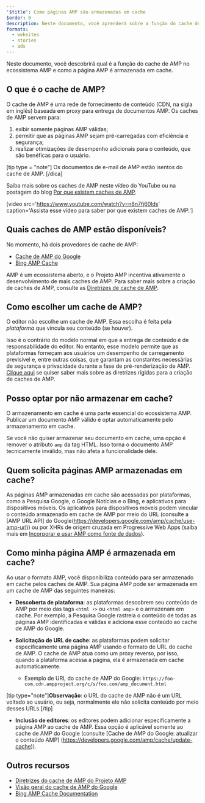 ```yaml
---
'$title': Como páginas AMP são armazenadas em cache
$order: 0
description: Neste documento, você aprenderá sobre a função do cache de AMP no ecossistema de AMP e como sua página AMP é armazenada em cache.
formats:
  - websites
  - stories
  - ads
---
```


Neste documento, você descobrirá qual é a função do cache de AMP no ecossistema AMP e como a página AMP é armazenada em cache.

## O que é o cache de AMP?

O cache de AMP é uma rede de fornecimento de conteúdo (CDN, na sigla em inglês) baseada em proxy para entrega de documentos AMP. Os caches de AMP servem para:

1. exibir somente páginas AMP válidas;
2. permitir que as páginas AMP sejam pré-carregadas com eficiência e segurança;
3. realizar otimizações de desempenho adicionais para o conteúdo, que são benéficas para o usuário.

[tip type = "note"] Os documentos de e-mail de AMP estão isentos do cache de AMP. [/dica]

Saiba mais sobre os caches de AMP neste vídeo do YouTube ou na postagem do blog [Por que existem caches de AMP](https://medium.com/@pbakaus/why-amp-caches-exist-cd7938da2456).

[video src='https://www.youtube.com/watch?v=n8n7fj60lds' caption='Assista esse vídeo para saber por que existem caches de AMP.']

## Quais caches de AMP estão disponíveis?

No momento, há dois provedores de cache de AMP:

- [Cache de AMP do Google](https://developers.google.com/amp/cache/)
- [Bing AMP Cache](https://www.bing.com/webmaster/help/bing-amp-cache-bc1c884c)

AMP é um ecossistema aberto, e o Projeto AMP incentiva ativamente o desenvolvimento de mais caches de AMP. Para saber mais sobre a criação de caches de AMP, consulte as [Diretrizes de cache de AMP](https://github.com/ampproject/amphtml/blob/main/spec/amp-cache-guidelines.md).

## Como escolher um cache de AMP?

O editor não escolhe um cache de AMP. Essa escolha é feita pela _plataforma_ que vincula seu conteúdo (se houver).

Isso é o contrário do modelo normal em que a entrega de conteúdo é de responsabilidade do editor. No entanto, esse modelo permite que as plataformas forneçam aos usuários um desempenho de carregamento previsível e, entre outras coisas, que garantam as constantes necessárias de segurança e privacidade durante a fase de pré-renderização de AMP. [Clique aqui](https://github.com/ampproject/amphtml/blob/main/spec/amp-cache-guidelines.md) se quiser saber mais sobre as diretrizes rígidas para a criação de caches de AMP.

## Posso optar por não armazenar em cache?

O armazenamento em cache é uma parte essencial do ecossistema AMP. Publicar um documento AMP válido é optar automaticamente pelo armazenamento em cache.

Se você não quiser armazenar seu documento em cache, uma opção é remover o atributo `amp` da tag HTML. Isso torna o documento AMP tecnicamente inválido, mas não afeta a funcionalidade dele.

## Quem solicita páginas AMP armazenadas em cache?

As páginas AMP armazenadas em cache são acessadas por plataformas, como a Pesquisa Google, o Google Notícias e o Bing, e aplicativos para dispositivos móveis. Os aplicativos para dispositivos móveis podem vincular o conteúdo armazenado em cache de AMP por meio do URL (consulte a [AMP URL API] do Google(https://developers.google.com/amp/cache/use-amp-url)) ou por XHRs de origem cruzada em Progressive Web Apps (saiba mais em [Incorporar e usar AMP como fonte de dados](https://developers.google.com/amp/cache/use-amp-url)).

<amp-img src="/static/img/docs/platforms_accessing_cache.png" width="1054" height="356" layout="responsive" alt="platforms and mobile apps access cached AMP pages"></amp-img>

## Como minha página AMP é armazenada em cache?

Ao usar o formato AMP, você disponibiliza conteúdo para ser armazenado em cache pelos caches de AMP. Sua página AMP pode ser armazenada em um cache de AMP das seguintes maneiras:

- **Descoberta de plataforma**: as plataformas descobrem seu conteúdo de AMP por meio das tags `<html ⚡>` ou `<html amp>` e o armazenam em cache. Por exemplo, a Pesquisa Google rastreia o conteúdo de todas as páginas AMP identificadas e válidas e adiciona esse conteúdo ao cache de AMP do Google.

- **Solicitação de URL de cache**: as plataformas podem solicitar especificamente uma página AMP usando o formato de URL do cache de AMP. O cache de AMP atua como um proxy reverso, por isso, quando a plataforma acessa a página, ela é armazenada em cache automaticamente.

  - Exemplo de URL do cache de AMP do Google: `https://foo-com.cdn.ampproject.org/c/s/foo.com/amp_document.html`

[tip type="note"]<strong>Observação</strong>: o URL do cache de AMP não é um URL voltado ao usuário, ou seja, normalmente ele não solicita conteúdo por meio desses URLs.[/tip]

- **Inclusão de editores**: os editores podem adicionar especificamente a página AMP ao cache de AMP. Essa opção é aplicável somente ao cache de AMP do Google (consulte [Cache de AMP do Google: atualizar o conteúdo AMP] (https://developers.google.com/amp/cache/update-cache)).

## Outros recursos

- [Diretrizes do cache de AMP do Projeto AMP](https://github.com/ampproject/amphtml/blob/main/spec/amp-cache-guidelines.md)
- [Visão geral do cache de AMP do Google](https://developers.google.com/amp/cache/overview)
- [Bing AMP Cache Documentation](https://www.bing.com/webmaster/help/bing-amp-cache-bc1c884c)
